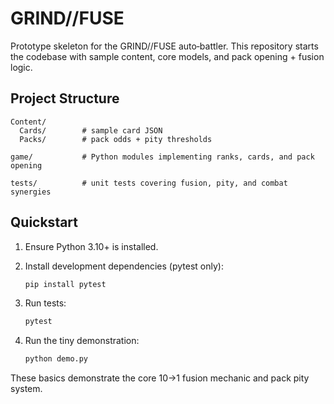 # GRIND//FUSE

Prototype skeleton for the GRIND//FUSE auto‑battler. This repository starts the codebase with
sample content, core models, and pack opening + fusion logic.

## Project Structure

```
Content/
  Cards/        # sample card JSON
  Packs/        # pack odds + pity thresholds

game/           # Python modules implementing ranks, cards, and pack opening

tests/          # unit tests covering fusion, pity, and combat synergies
```

## Quickstart

1. Ensure Python 3.10+ is installed.
2. Install development dependencies (pytest only):
   ```bash
   pip install pytest
   ```
3. Run tests:
   ```bash
   pytest
   ```

4. Run the tiny demonstration:
   ```bash
   python demo.py
   ```

These basics demonstrate the core 10→1 fusion mechanic and pack pity system.
